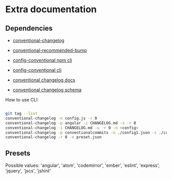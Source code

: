 # Extra documentation

## Dependencies

- [conventional-changelog](https://github.com/conventional-changelog/conventional-changelog/tree/master/packages/conventional-changelog)
- [conventional-recommended-bump](https://www.npmjs.com/package/conventional-recommended-bump)
- [config-conventional npm cli](https://www.npmjs.com/package/@commitlint/config-conventional)
- [config-conventional cli](https://github.com/conventional-changelog/conventional-changelog/tree/master/packages/conventional-changelog-cli)

- [conventional changelog docs](https://nicedoc.io/conventional-changelog/standard-version#user-content-configuration)
- [conventional changelog schema](https://github.com/conventional-changelog/conventional-changelog-config-spec)

How to use CLI

```bash

git tag --list
conventional-changelog -n config.js -r 0
conventional-changelog -p angular -i CHANGELOG.md -s -r 0
conventional-changelog -i CHANGELOG.md -u -r 0 -n <config>
conventional-changelog -p conventionalcommits -n ./config1.json -c ./context.json -r 0
conventional-changelog -r 0 -n preset.json
```

## Presets

Possible values: 'angular', 'atom', 'codemirror', 'ember', 'eslint', 'express', 'jquery', 'jscs', 'jshint'
